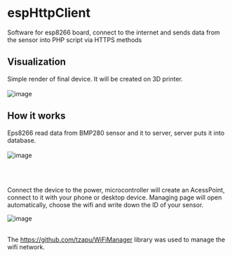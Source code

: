 # espHttpClient
Software for esp8266 board, connect to the internet and sends data from the sensor into PHP script via HTTPS methods 


<h2> Visualization </h2>

Simple render of final device. It will be created on 3D printer. 
<br><br>
![image](https://user-images.githubusercontent.com/83671766/189667017-0a9df4b8-0856-4483-8cca-464590228511.png)



<h2> How it works </h2>

Eps8266 read data from BMP280 sensor and it to server, server puts it into database. 
<br><br>
![image](https://user-images.githubusercontent.com/83671766/189524251-0d62aa19-61bc-41f8-8ec5-cb44e10b368a.png)

<br><br>

Connect the device to the power, microcontroller will create an AcessPoint, connect to it with your phone or desktop device. Managing page will open automatically, choose the wifi and write down the ID of your sensor.


![image](https://user-images.githubusercontent.com/83671766/189494247-b9832d1d-6983-4cf7-82df-3e4a3cdbbc85.png)
<br><br>

The https://github.com/tzapu/WiFiManager library was used to manage the wifi network.


